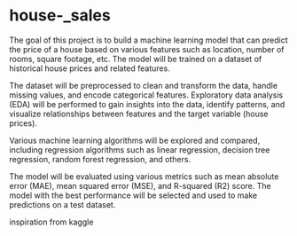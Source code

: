 # house-_sales

The goal of this project is to build a machine learning model that can predict the price of a house based on various features such as location, number of rooms, square footage, etc. The model will be trained on a dataset of historical house prices and related features.

The dataset will be preprocessed to clean and transform the data, handle missing values, and encode categorical features. Exploratory data analysis (EDA) will be performed to gain insights into the data, identify patterns, and visualize relationships between features and the target variable (house prices).

Various machine learning algorithms will be explored and compared, including regression algorithms such as linear regression, decision tree regression, random forest regression, and others.

The model will be evaluated using various metrics such as mean absolute error (MAE), mean squared error (MSE), and R-squared (R2) score. The model with the best performance will be selected and used to make predictions on a test dataset.

inspiration from kaggle